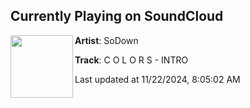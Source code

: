 ## Currently Playing on SoundCloud

[<img align="left" width="100" src="https://i1.sndcdn.com/artworks-0R1r6z5PNbOaImlP-CH1z3A-t500x500.png">](https://soundcloud.com/sodownbassmusic/colors-intro?in=sodownbassmusic/sets/colors-of-the-mind-sodown)

**Artist**: SoDown 

**Track**: C O L O R S - INTRO

Last updated at 11/22/2024, 8:05:02 AM
